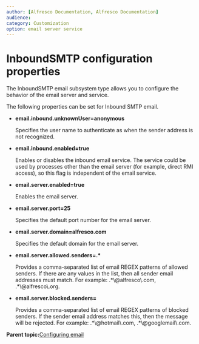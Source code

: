 ```yaml
---
author: [Alfresco Documentation, Alfresco Documentation]
audience: 
category: Customization
option: email server service
---
```


# InboundSMTP configuration properties

The InboundSMTP email subsystem type allows you to configure the behavior of the email server and service.

The following properties can be set for Inbound SMTP email.

-   **email.inbound.unknownUser=anonymous**

    Specifies the user name to authenticate as when the sender address is not recognized.

-   **email.inbound.enabled=true**

    Enables or disables the inbound email service. The service could be used by processes other than the email server \(for example, direct RMI access\), so this flag is independent of the email service.

-   **email.server.enabled=true**

    Enables the email server.

-   **email.server.port=25**

    Specifies the default port number for the email server.

-   **email.server.domain=alfresco.com**

    Specifies the default domain for the email server.

-   **email.server.allowed.senders=.\***

    Provides a comma-separated list of email REGEX patterns of allowed senders. If there are any values in the list, then all sender email addresses must match. For example: .\*\\@alfresco\\.com, .\*\\@alfresco\\.org.

-   **email.server.blocked.senders=**

    Provides a comma-separated list of email REGEX patterns of blocked senders. If the sender email address matches this, then the message will be rejected. For example: .\*\\@hotmail\\.com, .\*\\@googlemail\\.com.


**Parent topic:**[Configuring email](../concepts/email-intro.md)

